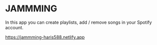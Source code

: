 # JAMMMING

In this app you can create playlists, add / remove songs in your Spotify account.

https://jammming-haris588.netlify.app
